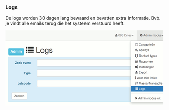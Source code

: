 
### Logs

De logs worden 30 dagen lang bewaard en bevatten extra informatie. Bvb. je vindt alle emails terug die het systeem verstuurd heeft.

<img src="img/logs.png" width="500">

